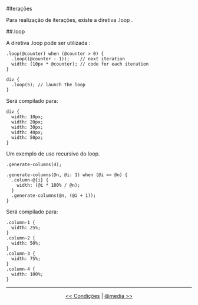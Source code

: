 #Iterações

Para realização de iterações, existe a diretiva .loop .

##.loop

A diretiva .loop pode ser utilizada :


```
.loop(@counter) when (@counter > 0) {
  .loop((@counter - 1));    // next iteration
  width: (10px * @counter); // code for each iteration
}

div {
  .loop(5); // launch the loop
}
```

Será compilado para:

```
div {
  width: 10px;
  width: 20px;
  width: 30px;
  width: 40px;
  width: 50px;
}
```

Um exemplo de uso recursivo do loop.

```
.generate-columns(4);

.generate-columns(@n, @i: 1) when (@i =< @n) {
  .column-@{i} {
    width: (@i * 100% / @n);
  }
  .generate-columns(@n, (@i + 1));
}

```
Será compilado para:

```
.column-1 {
  width: 25%;
}
.column-2 {
  width: 50%;
}
.column-3 {
  width: 75%;
}
.column-4 {
  width: 100%;
}
```

___

<p align="center"><a href="conditions.md"  title="Anterior"><< Condições</a> | <a href="media-queries.md" title="Próximo">@media >></a></p>
